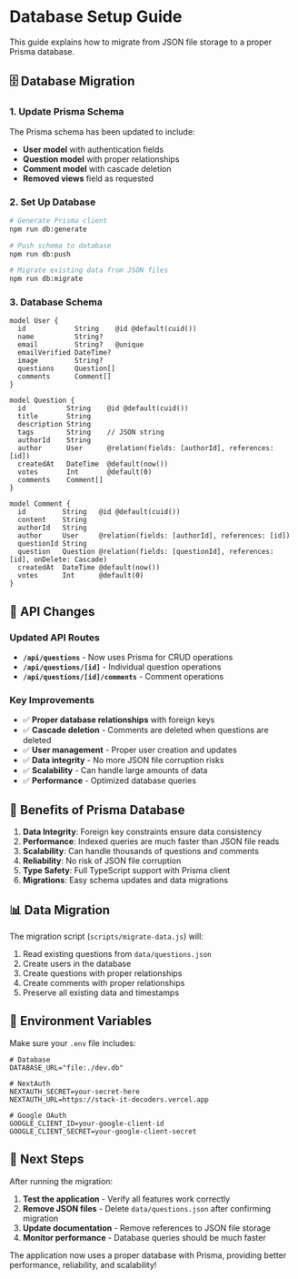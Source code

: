 # Database Setup Guide

This guide explains how to migrate from JSON file storage to a proper Prisma database.

## 🗄️ Database Migration

### 1. Update Prisma Schema
The Prisma schema has been updated to include:
- **User model** with authentication fields
- **Question model** with proper relationships
- **Comment model** with cascade deletion
- **Removed views** field as requested

### 2. Set Up Database

```bash
# Generate Prisma client
npm run db:generate

# Push schema to database
npm run db:push

# Migrate existing data from JSON files
npm run db:migrate
```

### 3. Database Schema

```prisma
model User {
  id            String    @id @default(cuid())
  name          String?
  email         String?   @unique
  emailVerified DateTime?
  image         String?
  questions     Question[]
  comments      Comment[]
}

model Question {
  id          String    @id @default(cuid())
  title       String
  description String
  tags        String    // JSON string
  authorId    String
  author      User      @relation(fields: [authorId], references: [id])
  createdAt   DateTime  @default(now())
  votes       Int       @default(0)
  comments    Comment[]
}

model Comment {
  id         String   @id @default(cuid())
  content    String
  authorId   String
  author     User     @relation(fields: [authorId], references: [id])
  questionId String
  question   Question @relation(fields: [questionId], references: [id], onDelete: Cascade)
  createdAt  DateTime @default(now())
  votes      Int      @default(0)
}
```

## 🔄 API Changes

### Updated API Routes
- **`/api/questions`** - Now uses Prisma for CRUD operations
- **`/api/questions/[id]`** - Individual question operations
- **`/api/questions/[id]/comments`** - Comment operations

### Key Improvements
- ✅ **Proper database relationships** with foreign keys
- ✅ **Cascade deletion** - Comments are deleted when questions are deleted
- ✅ **User management** - Proper user creation and updates
- ✅ **Data integrity** - No more JSON file corruption risks
- ✅ **Scalability** - Can handle large amounts of data
- ✅ **Performance** - Optimized database queries

## 🚀 Benefits of Prisma Database

1. **Data Integrity**: Foreign key constraints ensure data consistency
2. **Performance**: Indexed queries are much faster than JSON file reads
3. **Scalability**: Can handle thousands of questions and comments
4. **Reliability**: No risk of JSON file corruption
5. **Type Safety**: Full TypeScript support with Prisma client
6. **Migrations**: Easy schema updates and data migrations

## 📊 Data Migration

The migration script (`scripts/migrate-data.js`) will:
1. Read existing questions from `data/questions.json`
2. Create users in the database
3. Create questions with proper relationships
4. Create comments with proper relationships
5. Preserve all existing data and timestamps

## 🔧 Environment Variables

Make sure your `.env` file includes:

```env
# Database
DATABASE_URL="file:./dev.db"

# NextAuth
NEXTAUTH_SECRET=your-secret-here
NEXTAUTH_URL=https://stack-it-decoders.vercel.app

# Google OAuth
GOOGLE_CLIENT_ID=your-google-client-id
GOOGLE_CLIENT_SECRET=your-google-client-secret
```

## 🎯 Next Steps

After running the migration:

1. **Test the application** - Verify all features work correctly
2. **Remove JSON files** - Delete `data/questions.json` after confirming migration
3. **Update documentation** - Remove references to JSON file storage
4. **Monitor performance** - Database queries should be much faster

The application now uses a proper database with Prisma, providing better performance, reliability, and scalability! 